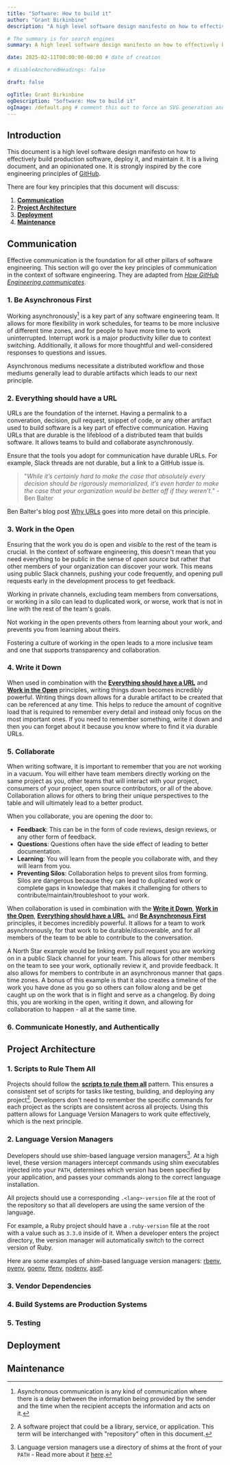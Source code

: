 ```yaml
---
title: "Software: How to build it"
author: "Grant Birkinbine"
description: "A high level software design manifesto on how to effectively build production software, deploy it, and maintain it."

# The summary is for search engines
summary: A high level software design manifesto on how to effectively build production software, deploy it, and maintain it.

date: 2025-02-11T00:00:00-00:00 # date of creation

# disableAnchoredHeadings: false

draft: false

ogTitle: Grant Birkinbine
ogDescription: "Software: How to build it"
ogImage: /default.png # comment this out to force an SVG generation and usage then you can run `script/images` to make the SVG become a PNG and use it here
---
```


## Introduction

This document is a high level software design manifesto on how to effectively build production software, deploy it, and maintain it. It is a living document, and an opinionated one. It is strongly inspired by the core engineering principles of [GitHub](https://github.blog/engineering/engineering-principles/).

There are four key principles that this document will discuss:

1. [**Communication**](#communication)
2. [**Project Architecture**](#project-architecture)
3. [**Deployment**](#deployment)
4. [**Maintenance**](#maintenance)

## Communication

Effective communication is the foundation for all other pillars of software engineering. This section will go over the key principles of communication in the context of software engineering. They are adapted from [*How GitHub Engineering communicates*](https://github.com/github/how-engineering-communicates/blob/bf86e6b5e397e0122280b4881652248a10aebb80/quick-ref.md).

### 1. Be Asynchronous First

Working asynchronously[^4] is a key part of any software engineering team. It allows for more flexibility in work schedules, for teams to be more inclusive of different time zones, and for people to have more time to work uninterrupted. Interrupt work is a major productivity killer due to context switching. Additionally, it allows for more thoughtful and well-considered responses to questions and issues.

Asynchronous mediums necessitate a distributed workflow and those mediums generally lead to durable artifacts which leads to our next principle.

### 2. Everything should have a URL

URLs are the foundation of the internet. Having a permalink to a converation, decision, pull request, snippet of code, or any other artifact used to build software is a key part of effective communication. Having URLs that are durable is the lifeblood of a distributed team that builds software. It allows teams to build and collaborate asynchronously.

Ensure that the tools you adopt for communication have durable URLs. For example, Slack threads are not durable, but a link to a GitHub issue is.

> "*While it’s certainly hard to make the case that absolutely every decision should be rigorously memorialized, it’s even harder to make the case that your organization would be better off if they weren’t.*" - Ben Balter

Ben Balter's blog post [Why URLs](https://ben.balter.com/2015/11/12/why-urls/) goes into more detail on this principle.

### 3. Work in the Open

Ensuring that the work you do is open and *visible* to the rest of the team is crucial. In the context of software engineering, this doesn't mean that you need everything to be public in the sense of *open source* but rather that other members of your organization can discover your work. This means using public Slack channels, pushing your code frequently, and opening pull requests early in the development process to get feedback.

Working in private channels, excluding team members from conversations, or working in a silo can lead to duplicated work, or worse, work that is not in line with the rest of the team's goals.

Not working in the open prevents others from learning about your work, and prevents you from learning about theirs.

Fostering a culture of working in the open leads to a more inclusive team and one that supports transparency and collaboration.

### 4. Write it Down

When used in combination with the [**Everything should have a URL**](#2-everything-should-have-a-url) and [**Work in the Open**](#3-work-in-the-open) principles, writing things down becomes incredibly powerful. Writing things down allows for a durable artifact to be created that can be referenced at any time. This helps to reduce the amount of cognitive load that is required to remember every detail and instead only focus on the most important ones. If you need to remember something, write it down and then you can forget about it because you know where to find it via durable URLs.

### 5. Collaborate

When writing software, it is important to remember that you are not working in a vacuum. You will either have team members directly working on the same project as you, other teams that will interact with your project, consumers of your project, open source contributors, or all of the above. Collaboration allows for others to bring their unique perspectives to the table and will ultimately lead to a better product.

When you collaborate, you are opening the door to:

- **Feedback**: This can be in the form of code reviews, design reviews, or any other form of feedback.
- **Questions**: Questions often have the side effect of leading to better documentation.
- **Learning**: You will learn from the people you collaborate with, and they will learn from you.
- **Preventing Silos**: Collaboration helps to prevent silos from forming. Silos are dangerous because they can lead to duplicated work or complete gaps in knowledge that makes it challenging for others to contribute/maintain/troubleshoot to your work.

When collaboration is used in combination with the [**Write it Down**](#4-write-it-down), [**Work in the Open**](#3-work-in-the-open), [**Everything should have a URL**](#2-everything-should-have-a-url), and [**Be Asynchronous First**](#1-be-asynchronous-first) principles, it becomes incredibly powerful. It allows for a team to work asynchronously, for that work to be durable/discoverable, and for all members of the team to be able to contribute to the conversation.

A North Star example would be linking every pull request you are working on in a public Slack channel for your team. This allows for other members on the team to see your work, optionally review it, and provide feedback. It also allows for members to contribute in an asynchronous manner that gaps time zones. A bonus of this example is that it also creates a timeline of the work you have done as you go so others can follow along and be get caught up on the work that is in flight and serve as a changelog. By doing this, you are working in the open, writing it down, and allowing for collaboration to happen - all at the same time.

### 6. Communicate Honestly, and Authentically

## Project Architecture

### 1. Scripts to Rule Them All

Projects should follow the [**scripts to rule them all**](https://github.com/github/scripts-to-rule-them-all) pattern. This ensures a consistent set of scripts for tasks like testing, building, and deploying any project[^1]. Developers don't need to remember the specific commands for each project as the scripts are consistent across all projects. Using this pattern allows for Language Version Managers to work quite effectively, which is the next principle.

### 2. Language Version Managers

Developers should use *shim*-based language version managers[^3]. At a high level, these version managers intercept commands using shim executables injected into your `PATH`, determines which version has been specified by your application, and passes your commands along to the correct language installation.

All projects should use a corresponding `.<lang>-version` file at the root of the repository so that all developers are using the same version of the language.

For example, a Ruby project should have a `.ruby-version` file at the root with a value such as `3.3.0` inside of it. When a developer enters the project directory, the version manager will automatically switch to the correct version of Ruby.

Here are some examples of *shim*-based language version managers: [rbenv](https://github.com/rbenv/rbenv), [pyenv](https://github.com/pyenv/pyenv), [goenv](https://github.com/go-nv/goenv), [tfenv](https://github.com/tfutils/tfenv), [nodenv](https://github.com/nodenv/nodenv), [asdf](https://asdf-vm.com/).

### 3. Vendor Dependencies

### 4. Build Systems are Production Systems

### 5. Testing

## Deployment

## Maintenance

[^1]: A software project that could be a library, service, or application. This term will be interchanged with "repository" often in this document.
[^2]: The *live* environment of an application or service. A production environment is where the final product is delviered to the end user. This could be a website, mobile app, api, etc.
[^3]: Language version managers use a directory of shims at the front of your `PATH` - Read more about it [here](https://github.com/nodenv/nodenv/blob/8948584145f2ce1853967337c91f2e09996aa1c3/README.md?plain=1#L64-L104).
[^4]: Asynchronous communication is any kind of communication where there is a delay between the information being provided by the sender and the time when the recipient accepts the information and acts on it.
